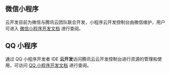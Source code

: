 ## 微信小程序

云开发目前为微信与腾讯云团队联合开发，小程序云开发控制台由微信维护，用户可进入 [微信小程序开发文档](https://developers.weixin.qq.com/miniprogram/dev/wxcloud/guide/console.html) 进行查阅。

## QQ 小程序

通过 QQ 小程序开发者 IDE **云开发**访问腾讯云云开发控制台进行资源的管理和使用，可访问 [QQ 小程序开发文档](https://q.qq.com/wiki/cloud/guide/console.html) 进行查阅。

